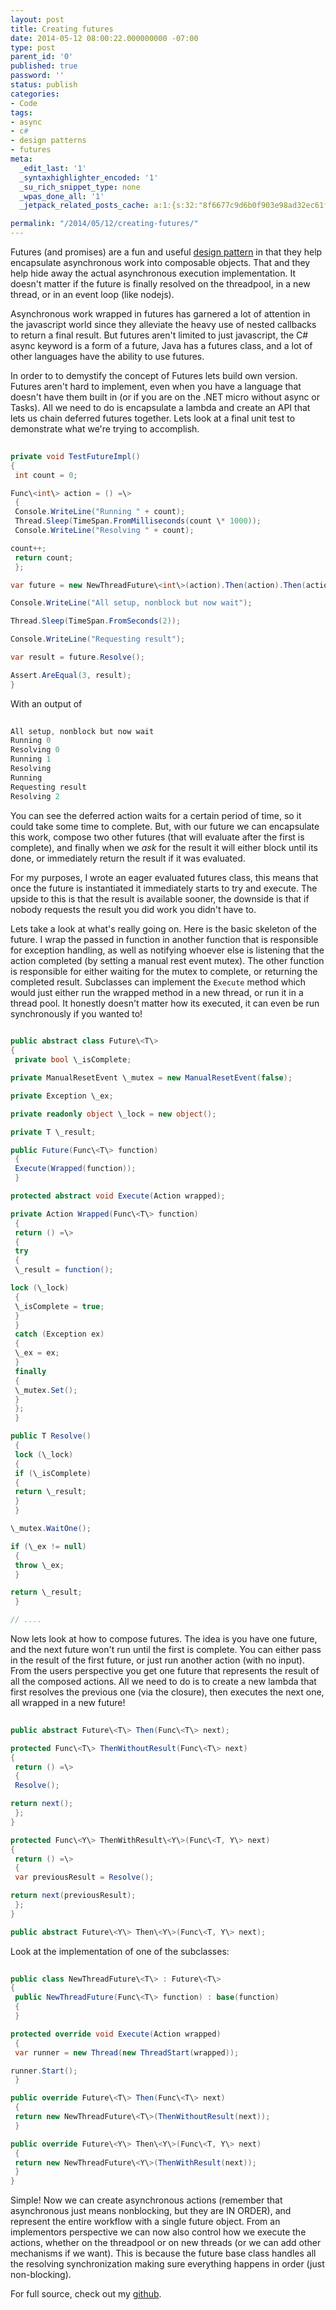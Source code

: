 ```yaml
---
layout: post
title: Creating futures
date: 2014-05-12 08:00:22.000000000 -07:00
type: post
parent_id: '0'
published: true
password: ''
status: publish
categories:
- Code
tags:
- async
- c#
- design patterns
- futures
meta:
  _edit_last: '1'
  _syntaxhighlighter_encoded: '1'
  _su_rich_snippet_type: none
  _wpas_done_all: '1'
  _jetpack_related_posts_cache: a:1:{s:32:"8f6677c9d6b0f903e98ad32ec61f8deb";a:2:{s:7:"expires";i:1561421346;s:7:"payload";a:3:{i:0;a:1:{s:2:"id";i:4296;}i:1;a:1:{s:2:"id";i:3435;}i:2;a:1:{s:2:"id";i:3565;}}}}

permalink: "/2014/05/12/creating-futures/"
---
```

Futures (and promises) are a fun and useful [design pattern](http://en.wikipedia.org/wiki/Futures_and_promises) in that they help encapsulate asynchronous work into composable objects. That and they help hide away the actual asynchronous execution implementation. It doesn't matter if the future is finally resolved on the threadpool, in a new thread, or in an event loop (like nodejs).

Asynchronous work wrapped in futures has garnered a lot of attention in the javascript world since they alleviate the heavy use of nested callbacks to return a final result. But futures aren't limited to just javascript, the C# async keyword is a form of a future, Java has a futures class, and a lot of other languages have the ability to use futures.

In order to to demystify the concept of Futures lets build own version. Futures aren't hard to implement, even when you have a language that doesn't have them built in (or if you are on the .NET micro without async or Tasks). All we need to do is encapsulate a lambda and create an API that lets us chain deferred futures together. Lets look at a final unit test to demonstrate what we're trying to accomplish.

```csharp
  
private void TestFutureImpl()  
{  
 int count = 0;

Func\<int\> action = () =\>  
 {  
 Console.WriteLine("Running " + count);  
 Thread.Sleep(TimeSpan.FromMilliseconds(count \* 1000));  
 Console.WriteLine("Resolving " + count);

count++;  
 return count;  
 };

var future = new NewThreadFuture\<int\>(action).Then(action).Then(action);

Console.WriteLine("All setup, nonblock but now wait");

Thread.Sleep(TimeSpan.FromSeconds(2));

Console.WriteLine("Requesting result");

var result = future.Resolve();

Assert.AreEqual(3, result);  
}  

```

With an output of

```csharp
  
All setup, nonblock but now wait  
Running 0  
Resolving 0  
Running 1  
Resolving  
Running  
Requesting result  
Resolving 2  

```

You can see the deferred action waits for a certain period of time, so it could take some time to complete. But, with our future we can encapsulate this work, compose two other futures (that will evaluate after the first is complete), and finally when we _ask_ for the result it will either block until its done, or immediately return the result if it was evaluated.

For my purposes, I wrote an eager evaluated futures class, this means that once the future is instantiated it immediately starts to try and execute. The upside to this is that the result is available sooner, the downside is that if nobody requests the result you did work you didn't have to.

Lets take a look at what's really going on. Here is the basic skeleton of the future. I wrap the passed in function in another function that is responsible for exception handling, as well as notifying whoever else is listening that the action completed (by setting a manual rest event mutex). The other function is responsible for either waiting for the mutex to complete, or returning the completed result. Subclasses can implement the `Execute` method which would just either run the wrapped method in a new thread, or run it in a thread pool. It honestly doesn't matter how its executed, it can even be run synchronously if you wanted to!

```csharp
  
public abstract class Future\<T\>  
{  
 private bool \_isComplete;

private ManualResetEvent \_mutex = new ManualResetEvent(false);

private Exception \_ex;

private readonly object \_lock = new object();

private T \_result;

public Future(Func\<T\> function)  
 {  
 Execute(Wrapped(function));  
 }

protected abstract void Execute(Action wrapped);

private Action Wrapped(Func\<T\> function)  
 {  
 return () =\>  
 {  
 try  
 {  
 \_result = function();

lock (\_lock)  
 {  
 \_isComplete = true;  
 }  
 }  
 catch (Exception ex)  
 {  
 \_ex = ex;  
 }  
 finally  
 {  
 \_mutex.Set();  
 }  
 };  
 }

public T Resolve()  
 {  
 lock (\_lock)  
 {  
 if (\_isComplete)  
 {  
 return \_result;  
 }  
 }

\_mutex.WaitOne();

if (\_ex != null)  
 {  
 throw \_ex;  
 }

return \_result;  
 }

// ....  

```

Now lets look at how to compose futures. The idea is you have one future, and the next future won't run until the first is complete. You can either pass in the result of the first future, or just run another action (with no input). From the users perspective you get one future that represents the result of all the composed actions. All we need to do is to create a new lambda that first resolves the previous one (via the closure), then executes the next one, all wrapped in a new future!

```csharp
  
public abstract Future\<T\> Then(Func\<T\> next);

protected Func\<T\> ThenWithoutResult(Func\<T\> next)  
{  
 return () =\>  
 {  
 Resolve();

return next();  
 };  
}

protected Func\<Y\> ThenWithResult\<Y\>(Func\<T, Y\> next)  
{  
 return () =\>  
 {  
 var previousResult = Resolve();

return next(previousResult);  
 };  
}

public abstract Future\<Y\> Then\<Y\>(Func\<T, Y\> next);  

```

Look at the implementation of one of the subclasses:

```csharp
  
public class NewThreadFuture\<T\> : Future\<T\>  
{  
 public NewThreadFuture(Func\<T\> function) : base(function)  
 {  
 }

protected override void Execute(Action wrapped)  
 {  
 var runner = new Thread(new ThreadStart(wrapped));

runner.Start();  
 }

public override Future\<T\> Then(Func\<T\> next)  
 {  
 return new NewThreadFuture\<T\>(ThenWithoutResult(next));  
 }

public override Future\<Y\> Then\<Y\>(Func\<T, Y\> next)  
 {  
 return new NewThreadFuture\<Y\>(ThenWithResult(next));  
 }  
}  

```

Simple! Now we can create asynchronous actions (remember that asynchronous just means nonblocking, but they are IN ORDER), and represent the entire workflow with a single future object. From an implementors perspective we can now also control how we execute the actions, whether on the threadpool or on new threads (or we can add other mechanisms if we want). This is because the future base class handles all the resolving synchronization making sure everything happens in order (just non-blocking).

For full source, check out my [github](https://github.com/devshorts/Playground/tree/master/Futures/Futures).

